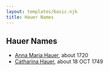 ```yaml
---
layout: templates/basic.njk
title: Hauer Names
---
```

## Hauer Names
- [Anna Maria Hauer](/people/2/22963774), about 1720
- [Catharina Hauer](/people/7/70737648), about 18 OCT 1749
